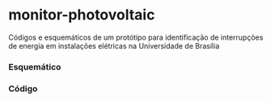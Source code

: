 # monitor-photovoltaic
Códigos e esquemáticos de  um protótipo para identificação de interrupções de energia em instalações elétricas na Universidade de Brasília

<h3> Esquemático </h3>


<h3> Código </h3>

